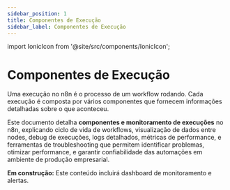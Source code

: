```yaml
---
sidebar_position: 1
title: Componentes de Execução
sidebar_label: Componentes de Execução
---
```

import IonicIcon from '@site/src/components/IonicIcon';

# <IonicIcon name="analytics-outline" size={32} /> Componentes de Execução

Uma execução no n8n é o processo de um workflow rodando. Cada execução é composta por vários componentes que fornecem informações detalhadas sobre o que aconteceu.

Este documento detalha **componentes e monitoramento de execuções** no n8n, explicando ciclo de vida de workflows, visualização de dados entre nodes, debug de execuções, logs detalhados, métricas de performance, e ferramentas de troubleshooting que permitem identificar problemas, otimizar performance, e garantir confiabilidade das automações em ambiente de produção empresarial.

<div class="em-construcao">
  <IonicIcon name="construct-outline" size={16} /> 
  <strong>Em construção:</strong> Este conteúdo incluirá dashboard de monitoramento e alertas.
</div>
